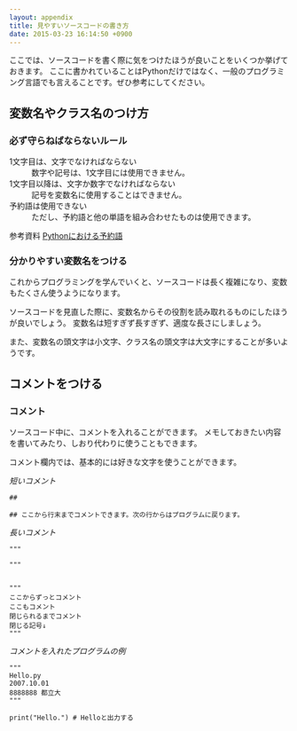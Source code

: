 ```yaml
---
layout: appendix
title: 見やすいソースコードの書き方
date: 2015-03-23 16:14:50 +0900
---
```


ここでは、ソースコードを書く際に気をつけたほうが良いことをいくつか挙げておきます。
ここに書かれていることはPythonだけではなく、一般のプログラミング言語でも言えることです。ぜひ参考にしてください。


変数名やクラス名のつけ方
------------------------

### 必ず守らねばならないルール

<dl>
<dt>1文字目は、文字でなければならない</t>
<dd>数字や記号は、1文字目には使用できません。</dd>
<dt>1文字目以降は、文字か数字でなければならない</dt>
<dd>記号を変数名に使用することはできません。</dd>
<dt>予約語は使用できない</dt>
<dd>ただし、予約語と他の単語を組み合わせたものは使用できます。</dd>

<span class="label label-info">参考資料</span> [Pythonにおける予約語](./keyword.html)

### 分かりやすい変数名をつける

これからプログラミングを学んでいくと、ソースコードは長く複雑になり、変数もたくさん使うようになります。

ソースコードを見直した際に、変数名からその役割を読み取れるものにしたほうが良いでしょう。
変数名は短すぎず長すぎず、適度な長さにしましょう。

また、変数名の頭文字は小文字、クラス名の頭文字は大文字にすることが多いようです。


コメントをつける
----------------

### コメント

ソースコード中に、コメントを入れることができます。
メモしておきたい内容を書いてみたり、しおり代わりに使うこともできます。

コメント欄内では、基本的には好きな文字を使うことができます。

*短いコメント*

    ##

    ## ここから行末までコメントできます。次の行からはプログラムに戻ります。

*長いコメント*

    """

    """

    
    """
    ここからずっとコメント
    ここもコメント
    閉じられるまでコメント
    閉じる記号↓
    """

*コメントを入れたプログラムの例*

    """
    Hello.py
    2007.10.01
    8888888 都立大
    """    
    
    print("Hello.") # Helloと出力する
